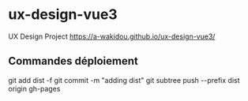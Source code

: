 # ux-design-vue3
UX Design Project
https://a-wakidou.github.io/ux-design-vue3/
## Commandes déploiement
git add dist -f
git commit -m "adding dist"
git subtree push --prefix dist origin gh-pages

